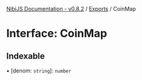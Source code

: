 [NibiJS Documentation - v0.8.2](../intro.md) / [Exports](../modules.md) / CoinMap

# Interface: CoinMap

## Indexable

▪ [denom: `string`]: `number`
